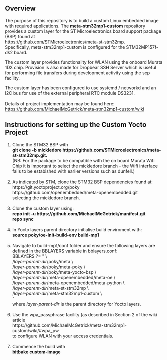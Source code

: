 ## Overview  
The purpose of this repository is to build a custom Linux embedded image with required applications. The  <b>meta-stm32mp1-custom</b> repository provides a custom layer for the ST Microelectronics board support package (BSP) found at <br>
https://github.com/STMicroelectronics/meta-st-stm32mp. <br>
Specifically, meta-stm32mp1-custom is configured for the STM32MP157f-dk2 board. <br>

The custom layer provides functionality for WLAN using the onboard Murata 1DX chip. Provision is also made for Dropbear SSH Server which is useful for performing file transfers during development activity using the scp facility.

The custom layer has been configured to use systemd / networkd and an I2C bus for use of the external peripheral RTC module DS3231.<br><br>
Details of project implementation may be found here: <br>
https://github.com/MichaelMcGetrick/meta-stm32mp1-custom/wiki

## Instructions for setting up the Custom Yocto Project

<ol>
<li>
Clone the STM32 BSP with <br>
<b>git clone -b mickledore https://github.com/STMicroelectronics/meta-st-stm32mp.git.</b> <br>
(NB: For the package to be compatible with the on board Murata Wifi Chip it is important to select the mickledore branch
- the Wifi interface fails to be estabished with earlier versions such as dunfell.) <br>
</li>
<br>
<li>
As indicated by STM, clone the STM32 BSP dependencies found at: <br>
 https://git.yoctoproject.org/poky <br>
 https://github.com/openembedded/meta-openembedded.git <br>
 selecting the mickledore branch. <br>
</li> 
<br> 
<li> 
Clone the custom layer using: <br>
   <b>repo init -u https://github.com/MichaelMcGetrick/manifest.git </b> <br>  
   <b>repo sync </b><br>
</li>   
<br>
<li> 
In Yocto layers parent directory initialise build enviroment with: <br>
   <b>source poky/oe-init-build-env build-mp1</b> <br>
</li>
<br>
<li> 
Navigate to build-mp1/conf folder and ensure the following layers are defined in the BBLAYERS variable in bblayers.conf: <br>
   BBLAYERS ?= " \ <br>
  /<i>layer-parent-dir</i>/poky/meta \ <br>
  /<i>layer-parent-dir</i>/poky/meta-poky \<br>
  /<i>layer-parent-dir</i>/poky/meta-yocto-bsp \<br>
  /<i>layer-parent-dir</i>/meta-openembedded/meta-oe \<br>
  /<i>layer-parent-dir</i>/meta-openembedded/meta-python \<br>
  /<i>layer-parent-dir</i>/meta-st-stm32mp \<br>
  /<i>layer-parent-dir</i>/meta-stm32mp1-custom \<br>
  "<br>
  where <i>layer-parent-dir</i> is the parent directory for Yocto layers.<br> 
</li>
<br>
<li> 
Use the wpa_passphrase facility (as described in Section 2 of the wiki article  <br>
https://github.com/MichaelMcGetrick/meta-stm32mp1-custom/wiki/#wpa_pw <br>
to configure WLAN with your access credentials. 
</li>
<br>
<li> 
Commence the build with <br>
  <b>bitbake custom-image</b>
</li>
<br>
<br>
</ol>   

